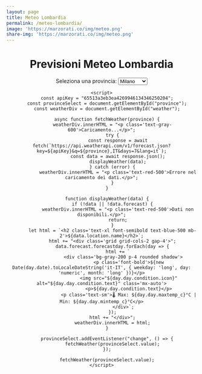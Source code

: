 ```yaml
---
layout: page
title: Meteo Lombardia
permalink: /meteo-lombardia/
image: 'https://marzorati.co/img/meteo.png'
share-img: 'https://marzorati.co/img/meteo.png'
---
```

<center>
<html lang="it">
<head>
    <meta charset="UTF-8">
    <meta name="viewport" content="width=device-width, initial-scale=1.0">
    <title>Previsioni Meteo Lombardia</title>
    <script src="https://cdn.tailwindcss.com"></script>
</head>
<body class="bg-gray-100 flex flex-col items-center p-6">
    <div class="bg-white shadow-lg rounded-lg p-6 max-w-2xl w-full">
        <h1 class="text-2xl font-bold text-center text-blue-600 mb-4">Previsioni Meteo Lombardia</h1>
        <label for="province" class="block text-lg font-semibold mb-2">Seleziona una provincia:</label>
        <select id="province" class="w-full p-2 border rounded mb-4">
            <option value="Milano">Milano</option>
            <option value="Bergamo">Bergamo</option>
            <option value="Brescia">Brescia</option>
            <option value="Como">Como</option>
            <option value="Cremona">Cremona</option>
            <option value="Lecco">Lecco</option>
            <option value="Lodi">Lodi</option>
            <option value="Mantova">Mantova</option>
            <option value="Monza">Monza</option>
            <option value="Pavia">Pavia</option>
            <option value="Sondrio">Sondrio</option>
            <option value="Varese">Varese</option>
        </select>
        <div id="weather" class="text-center"></div>
    </div>

    <script>
        const apiKey = "65513a3eb3ea4269946134346250204";
        const provinceSelect = document.getElementById("province");
        const weatherDiv = document.getElementById("weather");

        async function fetchWeather(province) {
            weatherDiv.innerHTML = "<p class='text-gray-600'>Caricamento...</p>";
            try {
                const response = await fetch(`https://api.weatherapi.com/v1/forecast.json?key=${apiKey}&q=${province},IT&days=7&lang=it`);
                const data = await response.json();
                displayWeather(data);
            } catch (error) {
                weatherDiv.innerHTML = "<p class='text-red-500'>Errore nel caricamento dei dati.</p>";
            }
        }

        function displayWeather(data) {
            if (!data || !data.forecast) {
                weatherDiv.innerHTML = "<p class='text-red-500'>Dati non disponibili.</p>";
                return;
            }
            let html = `<h2 class='text-xl font-semibold text-blue-500 mb-2'>${data.location.name}</h2>`;
            html += "<div class='grid grid-cols-2 gap-4'>";
            data.forecast.forecastday.forEach(day => {
                html += `
                    <div class='bg-gray-200 p-4 rounded shadow'>
                        <p class='font-bold'>${new Date(day.date).toLocaleDateString('it-IT', { weekday: 'long', day: 'numeric', month: 'long' })}</p>
                        <img src="${day.day.condition.icon}" alt="${day.day.condition.text}" class='mx-auto'>
                        <p>${day.day.condition.text}</p>
                        <p class='text-sm'>🌡 Max: ${day.day.maxtemp_c}°C | Min: ${day.day.mintemp_c}°C</p>
                    </div>`;
            });
            html += "</div>";
            weatherDiv.innerHTML = html;
        }

        provinceSelect.addEventListener("change", () => {
            fetchWeather(provinceSelect.value);
        });

        fetchWeather(provinceSelect.value);
    </script>
</body>
</html>
</center>